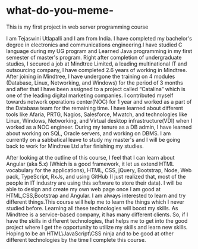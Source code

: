 # what-do-you-meme-
This is my first project in web server programming course

I am Tejaswini Utlapalli and I am from India. I have completed my bachelor's degree in electronics and communications engineering.I have studied C language during my UG program and Learned Java programming in my first semester of master's program.
Right after completion of undergraduate studies, I secured a job at Mindtree Limited, a leading multinational IT and outsourcing company, I have completed 2.6 years of working in Mindtree. After joining in Mindtree, I have undergone the training on 4 modules (Database, Linux, Networking, and Windows) for the period of 3 months and after that I have been assigned to a project called “Catalina” which is one of the leading digital marketing companies. I contributed myself towards network operations center(NOC) for 1 year and worked as a part of the Database team for the remaining time. I have learned about different tools like Afaria, PRTG, Nagios, Salesforce, Mwatch, and technologies like Linux, Windows, Networking, and Virtual desktop infrastructure(VDI) when I worked as a NOC engineer.
During my tenure as a DB admin, I have learned about working on SQL, Oracle servers, and working on DBMS. I am currently on a sabbatical leave to study my master's and I will be going back to work for Mindtree Ltd after finishing my studies.

After looking at the outline of this course, I feel that I can learn about Angular (aka 5.x) (Which is a good framework, it let us extend HTML vocabulary for the applications), HTML, CSS, jQuery, Bootstrap, Node, Web pack, TypeScript, RxJs, and using GitHub (I just realized that, most of the people in IT industry are using this software to store their data).
I will be able to design and create my own web page once I am good at HTML,CSS,Bootstrap and Angular.
I am always interested to learn and try different things.This course will help me to learn the things which I never studied before. 
Learning all these technologies will boost my skills. As Mindtree is a service-based company, it has many different clients. So, if I have the skills in different technologies, that helps me to get into the good project where I get the opportunity to utilize my skills and learn new skills.
Hoping to be an HTML\JavaScript\CSS ninja and to be good at other different technologies by the time I complete this course.

